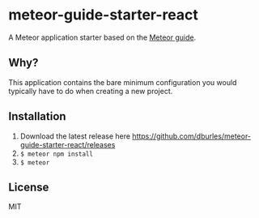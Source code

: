 # meteor-guide-starter-react

A Meteor application starter based on the [Meteor guide](http://guide.meteor.com/).

## Why?

This application contains the bare minimum configuration you would typically have to do when creating a new project.

## Installation

1. Download the latest release here https://github.com/dburles/meteor-guide-starter-react/releases
2. `$ meteor npm install`
3. `$ meteor`

## License

MIT

